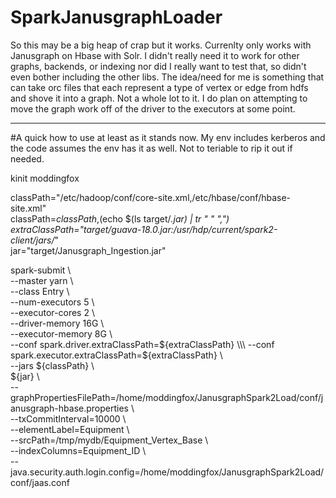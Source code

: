 # SparkJanusgraphLoader

So this may be a big heap of crap but it works. Currenlty only works with Janusgraph on Hbase with Solr. I didn't really need it to work for other graphs, backends, or indexing nor did I really want to test that, so didn't even bother including the other libs. The idea/need for me is something that can take orc files that each represent a type of vertex or edge from hdfs and shove it into a graph. Not a whole lot to it. I do plan on attempting to move the graph work off of the driver to the executors at some point.

--------------------------------------------------------------------------------------------------------------------------------
#A quick how to use at least as it stands now. My env includes kerberos and the code assumes the env has it as well. Not to teriable to rip it out if needed.

kinit moddingfox

classPath="/etc/hadoop/conf/core-site.xml,/etc/hbase/conf/hbase-site.xml"\
classPath=${classPath},$(echo $(ls target/*.jar) | tr " " ",")\
extraClassPath="target/guava-18.0.jar:/usr/hdp/current/spark2-client/jars/*"\
jar="target/Janusgraph_Ingestion.jar"

spark-submit \\\
--master yarn \\\
--class Entry \\\
--num-executors 5 \\\
--executor-cores 2 \\\
--driver-memory 16G \\\
--executor-memory 8G \\\
--conf spark.driver.extraClassPath=${extraClassPath} \\\
--conf spark.executor.extraClassPath=${extraClassPath} \\\
--jars ${classPath} \\\
${jar} \\\
--graphPropertiesFilePath=/home/moddingfox/JanusgraphSpark2Load/conf/janusgraph-hbase.properties \\\
--txCommitInterval=10000 \\\
--elementLabel=Equipment \\\
--srcPath=/tmp/mydb/Equipment_Vertex_Base \\\
--indexColumns=Equipment_ID \\\
--java.security.auth.login.config=/home/moddingfox/JanusgraphSpark2Load/conf/jaas.conf
